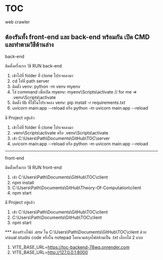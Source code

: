 # TOC
web crawler

ต้องรันทั้ง front-end และ back-end พร้อมกัน
เปิด CMD และทำตามวิธีด้านล่าง
---------------------------------------------------------------------------
back-end

ติดตั้งครั้งแรก วิธี RUN back-end
1. เข้าไปที่ folder ที่ clone โปรเจคลงมา
2. cd ไปที่ path server
3. ติดตั้ง venv: python -m venv myenv
4. ใส่ command เพื่อเปิด myenv: myenv\Scripts\activate  // for me => .venv\Scripts\activate
5. ติดตั้ง lib ที่ใช้ในโปรเจคลง venv: pip install -r requirements.txt
6. uvicorn main:app --reload หรือ python -m uvicorn main:app --reload

มี Project อยู่แล้ว
1. เข้าไปที่ folder ที่ clone โปรเจคลงมา
2. .venv\Scripts\activate หรือ .venv\Scripts\activate
3. เข้า C:\Users\Path\Documents\GitHub\TOC\server
4. uvicorn main:app --reload หรือ python -m uvicorn main:app --reload
---------------------------------------------------------------------------
front-end

ติดตั้งครั้งแรก วิธี RUN front-end
1. เข้า C:\Users\Path\Documents\GitHub\TOC\client
2. npm install
3. C:\Users\Path\Documents\GitHub\Theory-Of-Computation\client
4. npm start

มี Project อยู่แล้ว
1. เข้า C:\Users\Path\Documents\GitHub\TOC\client
2. C:\Users\Path\Documents\GitHub\TOC\client
3. npm start

*** ต้องสร้างไฟล์ .env ใน C:\Users\Path\Documents\GitHub\TOC\client ด้วย visual studio code หรือใน notepad โดยนามสกุลไฟล์ห้ามเป็น .txt เลือกได้ 2 แบบ
1. VITE_BASE_URL=https://toc-backend-78wq.onrender.com
2. VITE_BASE_URL=http://127.0.0.1:8000

